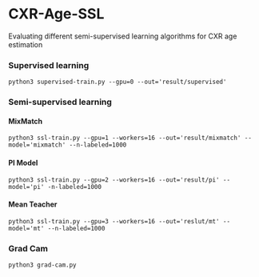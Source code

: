 # CXR-Age-SSL
Evaluating different semi-supervised learning algorithms for CXR age estimation

### Supervised learning
```
python3 supervised-train.py --gpu=0 --out='result/supervised' 
```

### Semi-supervised learning
#### MixMatch
```
python3 ssl-train.py --gpu=1 --workers=16 --out='result/mixmatch' --model='mixmatch' --n-labeled=1000
```
#### PI Model
```
python3 ssl-train.py --gpu=2 --workers=16 --out='result/pi' --model='pi' -n-labeled=1000
```

#### Mean Teacher
```
python3 ssl-train.py --gpu=3 --workers=16 --out='reslut/mt' --model='mt' --n-labeled=1000
```

### Grad Cam
```
python3 grad-cam.py
```
